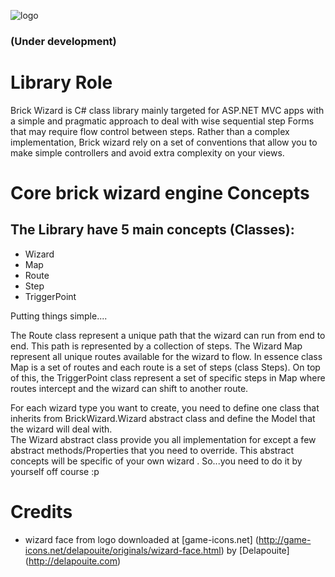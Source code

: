 ![logo](http://oi65.tinypic.com/2ibivxf.jpg)
### (Under development)
# Library Role
Brick Wizard is C# class library mainly  targeted for ASP.NET MVC apps with a simple and pragmatic approach
to deal with wise sequential step Forms that may require flow control  between steps. 
Rather than a complex implementation, Brick wizard rely on a set of conventions that allow you to make simple controllers
 and avoid extra complexity on your views.

# Core brick wizard engine Concepts
## The Library have 5 main concepts (Classes): 
- Wizard 
- Map 
- Route 
- Step 
- TriggerPoint 

Putting things simple.... 

The Route class represent a unique path that the wizard can run from end to end. This path is represented by a collection of steps.
The Wizard Map represent all unique routes available for the wizard to flow.  In essence class Map is a set of routes  and each route is a set of steps (class Steps).
On top of this, the TriggerPoint class represent a set of specific steps in Map where routes intercept and the wizard can shift to another route.

For each wizard type you want to create, you need to define one class that inherits from BrickWizard.Wizard abstract class and define the Model that the wizard will deal with.  
The Wizard abstract class provide you all implementation for except a few abstract methods/Properties that you need to override. 
This abstract concepts will be specific of your own wizard . So...you need to do it by yourself off course :p  

# Credits
- wizard face from logo downloaded at [game-icons.net] (http://game-icons.net/delapouite/originals/wizard-face.html) by [Delapouite] (http://delapouite.com) 



